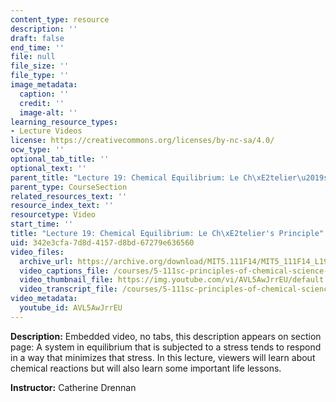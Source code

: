 ```yaml
---
content_type: resource
description: ''
draft: false
end_time: ''
file: null
file_size: ''
file_type: ''
image_metadata:
  caption: ''
  credit: ''
  image-alt: ''
learning_resource_types:
- Lecture Videos
license: https://creativecommons.org/licenses/by-nc-sa/4.0/
ocw_type: ''
optional_tab_title: ''
optional_text: ''
parent_title: "Lecture 19: Chemical Equilibrium: Le Ch\xE2telier\u2019s Principle"
parent_type: CourseSection
related_resources_text: ''
resource_index_text: ''
resourcetype: Video
start_time: ''
title: "Lecture 19: Chemical Equilibrium: Le Ch\xE2telier's Principle"
uid: 342e3cfa-7d8d-4157-d8bd-67279e636560
video_files:
  archive_url: https://archive.org/download/MIT5.111F14/MIT5_111F14_L19_300k.mp4
  video_captions_file: /courses/5-111sc-principles-of-chemical-science-fall-2014/f2d48eccbbf25772948e6681b50f3b34_AVL5AwJrrEU.vtt
  video_thumbnail_file: https://img.youtube.com/vi/AVL5AwJrrEU/default.jpg
  video_transcript_file: /courses/5-111sc-principles-of-chemical-science-fall-2014/c94f44a29a7a952b86fe8fac40e8f708_AVL5AwJrrEU.pdf
video_metadata:
  youtube_id: AVL5AwJrrEU
---
```

**Description:** Embedded video, no tabs, this description appears on section page: A system in equilibrium that is subjected to a stress tends to respond in a way that minimizes that stress. In this lecture, viewers will learn about chemical reactions but will also learn some important life lessons.

**Instructor:** Catherine Drennan